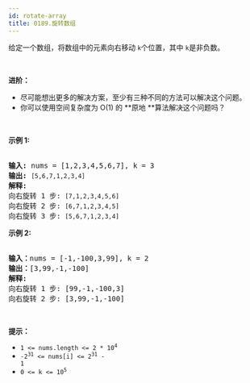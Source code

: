 ```yaml
---
id: rotate-array
title: 0189.旋转数组
---
```

给定一个数组，将数组中的元素向右移动 <code>k</code>个位置，其中 <code>k</code>是非负数。

 

**进阶：**


- 尽可能想出更多的解决方案，至少有三种不同的方法可以解决这个问题。
- 你可以使用空间复杂度为 O(1) 的 **原地 **算法解决这个问题吗？

 

**示例 1:**


<pre><br/><strong>输入:</strong> nums = [1,2,3,4,5,6,7], k = 3<br/><strong>输出:</strong> <code>[5,6,7,1,2,3,4]</code><br/><strong>解释:</strong><br/>向右旋转 1 步: <code>[7,1,2,3,4,5,6]</code><br/>向右旋转 2 步: <code>[6,7,1,2,3,4,5]<br/></code>向右旋转 3 步: <code>[5,6,7,1,2,3,4]</code><br/></pre>

**示例 2:**


<pre><br/><strong>输入：</strong>nums = [-1,-100,3,99], k = 2<br/><strong>输出：</strong>[3,99,-1,-100]<br/><strong>解释:</strong> <br/>向右旋转 1 步: [99,-1,-100,3]<br/>向右旋转 2 步: [3,99,-1,-100]</pre>

 

**提示：**


- <code>1 &lt;= nums.length &lt;= 2 * 10<sup>4</sup></code>
- <code>-2<sup>31</sup> &lt;= nums[i] &lt;= 2<sup>31</sup> - 1</code>
- <code>0 &lt;= k &lt;= 10<sup>5</sup></code>


